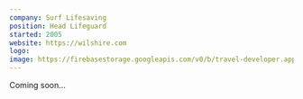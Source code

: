 ```yaml
---
company: Surf Lifesaving
position: Head Lifeguard
started: 2005
website: https://wilshire.com
logo:
image: https://firebasestorage.googleapis.com/v0/b/travel-developer.appspot.com/o/work%2Flifeguard.jpeg?alt=media&token=1eb49830-761c-4fd2-9a38-6ad09c9a4fec
---
```


Coming soon...
